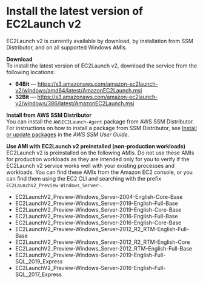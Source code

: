 # Install the latest version of EC2Launch v2<a name="ec2launch-v2-install"></a>

EC2Launch v2 is currently available by download, by installation from SSM Distributor, and on all supported Windows AMIs\.

**Download**  
To install the latest version of EC2Launch v2, download the service from the following locations:
+ **64Bit** — [https://s3\.amazonaws\.com/amazon\-ec2launch\-v2/windows/amd64/latest/AmazonEC2Launch\.msi](https://s3.amazonaws.com/amazon-ec2launch-v2/windows/amd64/latest/AmazonEC2Launch.msi)
+ **32Bit** — [https://s3\.amazonaws\.com/amazon\-ec2launch\-v2/windows/386/latest/AmazonEC2Launch\.msi](https://s3.amazonaws.com/amazon-ec2launch-v2/windows/386/latest/AmazonEC2Launch.msi)

**Install from AWS SSM Distributor**  
You can install the `AWSEC2Launch-Agent` package from AWS SSM Distributor\. For instructions on how to install a package from SSM Distributor, see [Install or update packages](https://docs.aws.amazon.com/systems-manager/latest/userguide/distributor-working-with-packages-deploy.html) in the *AWS SSM User Guide*\.

**Use AMI with EC2Launch v2 preinstalled \(non\-production workloads\)**  
EC2Launch v2 is preinstalled on the following AMIs\. Do not use these AMIs for production workloads as they are intended only for you to verify if the EC2Launch v2 service works well with your existing processes and workloads\. You can find these AMIs from the Amazon EC2 console, or you can find them using the EC2 CLI and searching with the prefix `EC2LaunchV2_Preview-Windows_Server-`\.
+ EC2LaunchV2\_Preview\-Windows\_Server\-2004\-English\-Core\-Base
+ EC2LaunchV2\_Preview\-Windows\_Server\-2019\-English\-Full\-Base
+ EC2LaunchV2\_Preview\-Windows\_Server\-2019\-English\-Core\-Base
+ EC2LaunchV2\_Preview\-Windows\_Server\-2016\-English\-Full\-Base
+ EC2LaunchV2\_Preview\-Windows\_Server\-2016\-English\-Core\-Base
+ EC2LaunchV2\_Preview\-Windows\_Server\-2012\_R2\_RTM\-English\-Full\-Base
+ EC2LaunchV2\_Preview\-Windows\_Server\-2012\_R2\_RTM\-English\-Core
+ EC2LaunchV2\_Preview\-Windows\_Server\-2012\_RTM\-English\-Full\-Base
+ EC2LaunchV2\_Preview\-Windows\-Server\-2019\-English\-Full\-SQL\_2019\_Express
+ EC2LaunchV2\_Preview\-Windows\-Server\-2016\-English\-Full\-SQL\_2017\_Express
